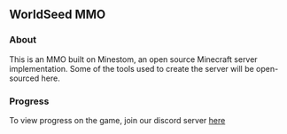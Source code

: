 ## WorldSeed MMO

### About
This is an MMO built on Minestom, an open source Minecraft server implementation. Some of the tools used to create the server will be open-sourced here.

### Progress
To view progress on the game, join our discord server [here](https://discord.com/invite/nwqKh4QWpy)
